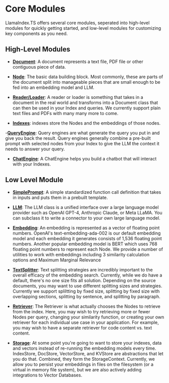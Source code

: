 # Core Modules

LlamaIndex.TS offers several core modules, seperated into high-level modules for quickly getting started, and low-level modules for customizing key components as you need.

## High-Level Modules

- [**Document**](./high_level/documents_and_nodes.md): A document represents a text file, PDF file or other contiguous piece of data.

- [**Node**](./high_level/documents_and_nodes.md): The basic data building block. Most commonly, these are parts of the document split into manageable pieces that are small enough to be fed into an embedding model and LLM.

- [**Reader/Loader**](./high_level/data_loader.md): A reader or loader is something that takes in a document in the real world and transforms into a Document class that can then be used in your Index and queries. We currently support plain text files and PDFs with many many more to come.

- [**Indexes**](./high_level/data_index.md): indexes store the Nodes and the embeddings of those nodes.

-[**QueryEngine**](./high_level/query_engine.md): Query engines are what generate the query you put in and give you back the result. Query engines generally combine a pre-built prompt with selected nodes from your Index to give the LLM the context it needs to answer your query.

- [**ChatEngine**](./high_level/chat_engine.md): A ChatEngine helps you build a chatbot that will interact with your Indexes.

## Low Level Module

- [**SimplePrompt**](./low_level/simple_prompt.md): A simple standardized function call definition that takes in inputs and puts them in a prebuilt template.

- [**LLM**](./low_level/llm.md): The LLM class is a unified interface over a large language model provider such as OpenAI GPT-4, Anthropic Claude, or Meta LLaMA. You can subclass it to write a connector to your own large language model.

- [**Embedding**](./low_level/embedding.md): An embedding is represented as a vector of floating point numbers. OpenAI's text-embedding-ada-002 is our default embedding model and each embedding it generates consists of 1,536 floating point numbers. Another popular embedding model is BERT which uses 768 floating point numbers to represent each Node. We provide a number of utilities to work with embeddings including 3 similarity calculation options and Maximum Marginal Relevance

- [**TextSplitter**](./low_level/text_splitter.md): Text splitting strategies are incredibly important to the overall efficacy of the embedding search. Currently, while we do have a default, there's no one size fits all solution. Depending on the source documents, you may want to use different splitting sizes and strategies. Currently we support spliltting by fixed size, splitting by fixed size with overlapping sections, splitting by sentence, and splitting by paragraph.

- [**Retriever**](./low_level/retriever.md): The Retriever is what actually chooses the Nodes to retrieve from the index. Here, you may wish to try retrieving more or fewer Nodes per query, changing your similarity function, or creating your own retriever for each individual use case in your application. For example, you may wish to have a separate retriever for code content vs. text content.

- [**Storage**](./low_level/storage.md): At some point you're going to want to store your indexes, data and vectors instead of re-running the embedding models every time. IndexStore, DocStore, VectorStore, and KVStore are abstractions that let you do that. Combined, they form the StorageContext. Currently, we allow you to persist your embeddings in files on the filesystem (or a virtual in memory file system), but we are also actively adding integrations to Vector Databases.
